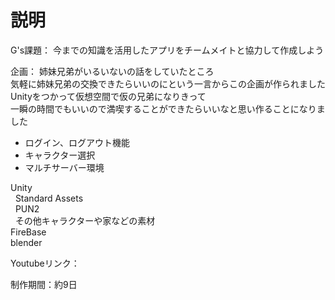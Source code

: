 # 説明
G's課題：
今までの知識を活用したアプリをチームメイトと協力して作成しよう  

企画：
姉妹兄弟がいるいないの話をしていたところ  
気軽に姉妹兄弟の交換できたらいいのにという一言からこの企画が作られました  
Unityをつかって仮想空間で仮の兄弟になりきって  
一瞬の時間でもいいので満喫することができたらいいなと思い作ることになりました 

* ログイン、ログアウト機能
* キャラクター選択
* マルチサーバー環境
  
Unity  
&nbsp;&nbsp;Standard Assets  
&nbsp;&nbsp;PUN2  
&nbsp;&nbsp;その他キャラクターや家などの素材  
FireBase  
blender  
  
Youtubeリンク：

制作期間：約9日  

